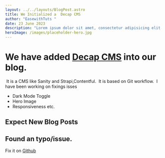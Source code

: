 ```yaml
---
layout: ../../layouts/BlogPost.astro
title: We Initialized a  Decap CMS
author: "EasewithTuts "
date: 23 June 2023
description: "Lorem ipsum dolor sit amet, consectetur adipisicing elit. Officiis consequuntur quas necessitatibus quis itaque provident."
heroImage: /images/placeholder-hero.jpg
---
```

# We have added [Decap CMS](https://decapcms.org) into our blog.

 ﻿ It is a CMS like Sanity and Strapi,Contentful.
 ﻿ It is based on Git workflow.
 ﻿ I have been working on fixings isses

* Dark Mode Toggle
* H﻿ero Image
* R﻿esponsiveness etc.



## Expect New Blog Posts

## Found an typo/issue.

F﻿ix it on [Github](https://github.com/EasewithTuts/my-gitpod-workspace/issues/new)